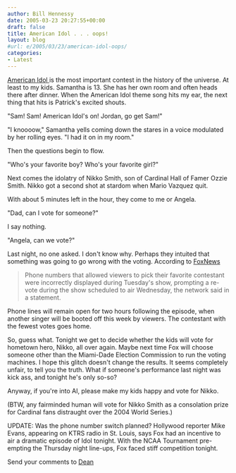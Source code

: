 ```yaml
---
author: Bill Hennessy
date: 2005-03-23 20:27:55+00:00
draft: false
title: American Idol . . . oops!
layout: blog
#url: e/2005/03/23/american-idol-oops/
categories:
- Latest
---
```


[American Idol ](https://idolonfox.com/)is the most important contest in the history of the universe.  At least to my kids.  Samantha is 13.  She has her own room and often heads there after dinner.  When the American Idol theme song hits my ear, the next thing that hits is Patrick's excited shouts.

"Sam!  Sam!  American Idol's on!  Jordan, go get Sam!"

"I knoooow," Samantha yells coming down the stares in a voice modulated by her rolling eyes.  "I had it on in my room."

Then the questions begin to flow.

"Who's your favorite boy?  Who's your favorite girl?"

Next comes the idolatry of Nikko Smith, son of Cardinal Hall of Famer Ozzie Smith.  Nikko got a second shot at stardom when Mario Vazquez quit.

With about 5 minutes left in the hour, they come to me or Angela.

"Dad, can I vote for someone?"

I say nothing.

"Angela, can we vote?"

Last night, no one asked.  I don't know why.  Perhaps they intuited that something was going to go wrong with the voting.  According to [FoxNews](https://www.foxnews.com/story/0,2933,151265,00.html)



> Phone numbers that allowed viewers to pick their favorite contestant were incorrectly displayed during Tuesday's show, prompting a re-vote during the show scheduled to air Wednesday, the network said in a statement.

Phone lines will remain open for two hours following the episode, when another singer will be booted off this week by viewers. The contestant with the fewest votes goes home.



So, guess what.  Tonight we get to decide whether the kids will vote for hometown hero, Nikko, all over again.  Maybe next time Fox will choose someone other than the Miami-Dade Election Commission to run the voting machines.    I hope this glitch doesn't change the results.  It seems completely unfair, to tell you the truth.  What if someone's performance last night was kick ass, and tonight he's only so-so?

Anyway, if you're into AI, please make my kids happy and vote for Nikko.

(BTW, any fairminded human will vote for Nikko Smith as a consolation prize for Cardinal fans distraught over the 2004 World Series.)

UPDATE:  Was the phone number switch planned?  Hollywood reporter Mike Evans, appearing on KTRS radio in St. Louis, says Fox had an incentive to air a dramatic episode of Idol tonight.  With the NCAA Tournament pre-empting the Thursday night line-ups, Fox faced stiff competition tonight.

Send your comments to [Dean](https://www.deanesmay.com/posts/1111634809.shtml)
